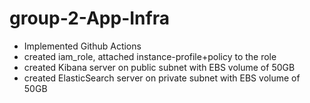 # group-2-App-Infra

- Implemented Github Actions
- created iam_role, attached instance-profile+policy to the role
- created Kibana server on public subnet with EBS volume of 50GB
- created ElasticSearch server on private subnet with EBS volume of 50GB